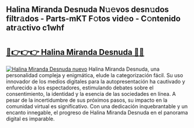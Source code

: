 ## Halina Miranda Desnuda N𝚞𝚎vos desn𝚞dos filtr𝚊dos - Parts-mKT F𝚘tos vid𝚎o - C𝚘ntenido atr𝚊ctivo c1whf

# <h2><a href="http://mb2k6m.tromn.icu/?c=Halina+Miranda+Desnuda">🔗👉👉👉 Halina Miranda Desnuda 🔗🔗</a></h2>

[![Halina Miranda Desnuda nuevo](https://i.imgur.com/pEAQMta.gif)](http://mb2k6m.tromn.icu/?c=Halina+Miranda+Desnuda)
Halina Miranda Desnuda, una personalidad compleja y enigmática, elude la categorización fácil. Su uso innovador de los medios digitales para la autopresentación ha cautivado y enfurecido a los espectadores, estimulando debates sobre el consentimiento, la identidad y la esencia de las sociedades en línea. A pesar de la incertidumbre de sus próximos pasos, su impacto en la comunidad virtual es significativo. Con una dedicación inquebrantable y un encanto innegable, el progreso de Halina Miranda Desnuda en el panorama digital es imparable.
